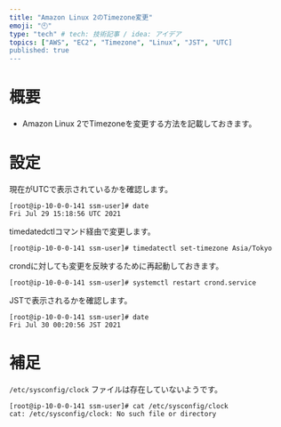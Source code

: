 ```yaml
---
title: "Amazon Linux 2のTimezone変更"
emoji: "🕙"
type: "tech" # tech: 技術記事 / idea: アイデア
topics: ["AWS", "EC2", "Timezone", "Linux", "JST", "UTC]
published: true
---
```


# 概要

- Amazon Linux 2でTimezoneを変更する方法を記載しておきます。

# 設定

現在がUTCで表示されているかを確認します。

```
[root@ip-10-0-0-141 ssm-user]# date
Fri Jul 29 15:18:56 UTC 2021
```

timedatedctlコマンド経由で変更します。

```
[root@ip-10-0-0-141 ssm-user]# timedatectl set-timezone Asia/Tokyo
```

crondに対しても変更を反映するために再起動しておきます。

```
[root@ip-10-0-0-141 ssm-user]# systemctl restart crond.service
```

JSTで表示されるかを確認します。

```
[root@ip-10-0-0-141 ssm-user]# date
Fri Jul 30 00:20:56 JST 2021
```


# 補足

`/etc/sysconfig/clock` ファイルは存在していないようです。

```
[root@ip-10-0-0-141 ssm-user]# cat /etc/sysconfig/clock
cat: /etc/sysconfig/clock: No such file or directory
```

